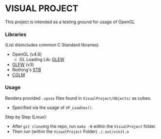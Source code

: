 # VISUAL PROJECT
This project is intended as a testing ground for usage of OpenGL

### Libraries
(List disincludes common C Standard libraries)
* OpenGL (v4.6)
    * GL Loading Lib: [GLEW](https://github.com/nigels-com/glew)
* [GLFW](https://www.glfw.org/) (v3)
* Nothing's [STB](https://github.com/nothings/stb)
* [CGLM](https://github.com/recp/cglm)

### Usage
Renders provided `.vpvox` files found in `VisualProject/Objects/` as cubes.
* Specified via the usage of `VP_LoadVox()`.

Step by Step (Linux):
* After `git clone`ing the repo, run `make -B` within the `VisualProject` folder.
* Then run (within the `VisualProject` Folder) `./.out/vinit.o`
